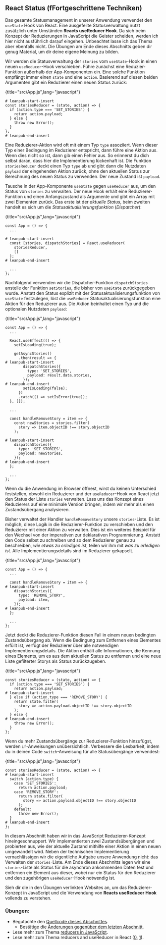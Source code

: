 ## React Status (fFortgeschrittene Techniken)

Das gesamte Statusmanagement in unserer Anwendung verwendet den `useState` Hook von React. Eine ausgefeilte Statusverwaltung nutzt zusätzlich unter Umständen **Reacts useReducer Hook**. Da sich beim Konzept der Reduzierungen in JavaScript die Geister scheiden, werden ich hier nicht ausführlich darauf eingehen. Unbeachtet lasse ich das Thema aber ebenfalls nicht. Die Übungen am Ende dieses Abschnitts geben dir genug Material, um dir deine eigene Meinung zu bilden.

Wir werden die Statusverwaltung der `stories` vom `useState`-Hook in einen neuen `useReducer`-Hook verschieben. Führe zunächst eine Reduzier-Funktion außerhalb der App-Komponenten ein. Eine solche Funktion empfängt immer einen `state` und eine `action`. Basierend auf diesen beiden Argumenten gibt ein Reduzierer einen neuen Status zurück:

{title="src/App.js",lang="javascript"}
~~~~~~~
# leanpub-start-insert
const storiesReducer = (state, action) => {
  if (action.type === 'SET_STORIES') {
    return action.payload;
  } else {
    throw new Error();
  }
};
# leanpub-end-insert
~~~~~~~

Eine Reduzierer-Aktion wird oft mit einem Typ `type` assoziiert. Wenn dieser Typ einer Bedingung im Reduzierer entspricht, dann führe eine Aktion aus. Wenn dies nicht so ist, dann gib einen Fehler aus. So erinnerst du dich selbst daran, dass hier die Implementierung lückenhaft ist. Die Funktion `storiesReducer` deckt einen Typ `type` ab und gibt dann die Nutzdaten `payload` der eingehenden Aktion zurück, ohne den aktuellen Status zur Berechnung des neuen Status zu verwenden. Der neue Zustand ist `payload`.

Tausche in der App-Komponente `useState` gegen `useReducer` aus, um den Status von `stories` zu verwalten. Der neue Hook erhält eine Reduzierer-Funktion und einen Anfangszustand als Argumente und gibt ein Array mit zwei Elementen zurück. Das erste ist der *aktuelle Status*, beim zweiten handelt es sich um die *Statusaktualisierungsfunktion* (*Dispatcher*):

{title="src/App.js",lang="javascript"}
~~~~~~~
const App = () => {
  ...

# leanpub-start-insert
  const [stories, dispatchStories] = React.useReducer(
    storiesReducer,
    []
  );
# leanpub-end-insert

  ...
};
~~~~~~~

Nachfolgend verwenden wir die Dispatcher-Funktion `dispatchStories` anstelle der Funktion `setStories`, die bisher von `useState` zurückgegeben wurde. Anstatt den Status explizit mit der Statusaktualisierungsfunktion von `useState` festzulegen, löst die `useReducer` Statusaktualisierungsfunktion eine Aktion für den Reduzierer aus. Die Aktion beinhaltet einen Typ und die optionalen Nutzdaten `payload`:

{title="src/App.js",lang="javascript"}
~~~~~~~
const App = () => {
  ...

  React.useEffect(() => {
    setIsLoading(true);

    getAsyncStories()
      .then(result => {
# leanpub-start-insert
        dispatchStories({
          type: 'SET_STORIES',
          payload: result.data.stories,
        });
# leanpub-end-insert
        setIsLoading(false);
      })
      .catch(() => setIsError(true));
  }, []);

  ...

  const handleRemoveStory = item => {
    const newStories = stories.filter(
      story => item.objectID !== story.objectID
    );

# leanpub-start-insert
    dispatchStories({
      type: 'SET_STORIES',
      payload: newStories,
    });
# leanpub-end-insert
  };

  ...
};
~~~~~~~

Wenn du die Anwendung im Browser öffnest, wirst du keinen Unterschied feststellen, obwohl ein Reduzierer und der `useReducer`-Hook von React jetzt den Status der Liste `stories` verwalten. Lass uns das Konzept eines Reduzierers auf eine minimale Version bringen, indem wir mehr als einen Zustandsübergang analysieren.

Bisher verwaltet der Handler `handleRemoveStory` unsere `stories`-Liste. Es ist möglich, diese Logik in die Reduzierer-Funktion zu verschieben und den Reduzierer mit einer Aktion zu verwalten. Dies ist ein weiteres Beispiel für den Wechsel von der imperativen zur deklarativen Programmierung. Anstatt den Code selbst zu schreiben und so dem Reduzierer genau zu beschreiben, *wie etwas zu erledigen ist*, teilen wir ihm mit *was zu erledigen ist*. Alle Implementierungsdetails sind im Reduzierer gekapselt.

{title="src/App.js",lang="javascript"}
~~~~~~~
const App = () => {
  ...

  const handleRemoveStory = item => {
# leanpub-start-insert
    dispatchStories({
      type: 'REMOVE_STORY',
      payload: item,
    });
# leanpub-end-insert
  };

  ...
};
~~~~~~~

Jetzt deckt die Reduzierer-Funktion diesen Fall in einem neuen bedingten Zustandsübergang ab. Wenn die Bedingung zum Entfernen eines Elementes erfüllt ist, verfügt der Reduzierer über alle notwendigen Implementierungsdetails. Die Aktion enthält alle Informationen, die Kennung eines Elements, um es aus dem aktuellen Status zu entfernen und eine neue Liste gefilterter Storys als Status zurückzugeben.

{title="src/App.js",lang="javascript"}
~~~~~~~
const storiesReducer = (state, action) => {
  if (action.type === 'SET_STORIES') {
    return action.payload;
# leanpub-start-insert
  } else if (action.type === 'REMOVE_STORY') {
    return state.filter(
      story => action.payload.objectID !== story.objectID
    );
  } else {
# leanpub-end-insert
    throw new Error();
  }
};
~~~~~~~

Wenn du mehr Zustandsübergänge zur Reduzierer-Funktion hinzufügst, werden `if`-Anweisungen unübersichtlich. Verbessere die Lesbarkeit, indem du in deinen Code `switch`-Anweisung für alle Statusübergänge verwendest:

{title="src/App.js",lang="javascript"}
~~~~~~~
const storiesReducer = (state, action) => {
# leanpub-start-insert
  switch (action.type) {
    case 'SET_STORIES':
      return action.payload;
    case 'REMOVE_STORY':
      return state.filter(
        story => action.payload.objectID !== story.objectID
      );
    default:
      throw new Error();
  }
# leanpub-end-insert
};
~~~~~~~

In diesem Abschnitt haben wir in das JavaScript Reduzierer-Konzept hineingeschnuppert. Wir implementierten zwei Zustandsübergängen und probierten aus, wie der aktuelle Zustand mithilfe einer Aktion in einen neuen umgewandelt wird. Neben der technischen Implementierung vernachlässigen wir die eigentliche Aufgabe unsere Anwendung nicht: das Verwalten der `stories`-Liste. Am Ende dieses Abschnitts legen wir eine `stories`-Liste als Status für die asynchron ankommenden Daten fest und entfernen ein Element aus dieser, wobei nur ein Status für den Reduzierer und den zugehörigen `useReducer`-Hook notwendig ist.

Sieh dir die in den Übungen verlinkten Websites an, um das Reduzierer-Konzept in JavaScript und die Verwendung von **Reacts useReducer Hook** vollends zu verstehen.

### Übungen:

* Begutachte den [Quellcode dieses Abschnittes](https://codesandbox.io/s/github/the-road-to-learn-react/hacker-stories/tree/hs/React-Advanced-State).
  * Bestätige die [Änderungen gegenüber dem letzten Abschnitt]( ).
* Lese mehr zum Thema [reducers in JavaScript](https://www.robinwieruch.de/javascript-reducer).
* Lese mehr zum Thema reducers and useReducer in React ([0](https://www.robinwieruch.de/react-usereducer-hook), [1](https://de.reactjs.org/docs/hooks-reference.html#usereducer)).